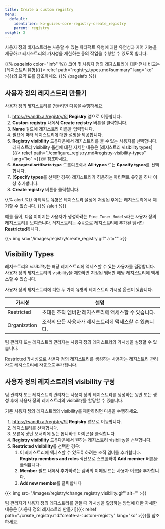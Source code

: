 ```yaml
---
title: Create a custom registry
menu:
  default:
    identifier: ko-guides-core-registry-create_registry
    parent: registry
weight: 2
---
```


사용자 정의 레지스트리는 사용할 수 있는 아티팩트 유형에 대한 유연성과 제어 기능을 제공하고 레지스트리의 가시성을 제한하는 등의 작업을 수행할 수 있도록 합니다.

{{% pageinfo color="info" %}}
코어 및 사용자 정의 레지스트리에 대한 전체 비교는 [레지스트리 유형]({{< relref path="registry_types.md#summary" lang="ko" >}})의 요약 표를 참조하세요.
{{% /pageinfo %}}

## 사용자 정의 레지스트리 만들기

사용자 정의 레지스트리를 만들려면 다음을 수행하세요.

1. https://wandb.ai/registry/의 **Registry** 앱으로 이동합니다.
2. **Custom registry** 내에서 **Create registry** 버튼을 클릭합니다.
3. **Name** 필드에 레지스트리 이름을 입력합니다.
4. 필요에 따라 레지스트리에 대한 설명을 제공합니다.
5. **Registry visibility** 드롭다운에서 레지스트리를 볼 수 있는 사용자를 선택합니다. 레지스트리 visibility 옵션에 대한 자세한 내용은 [레지스트리 visibility types]({{< relref path="./configure_registry.md#registry-visibility-types" lang="ko" >}})을 참조하세요.
6. **Accepted artifacts type** 드롭다운에서 **All types** 또는 **Specify types**를 선택합니다.
7. (**Specify types**를 선택한 경우) 레지스트리가 허용하는 아티팩트 유형을 하나 이상 추가합니다.
8. **Create registry** 버튼을 클릭합니다.

{{% alert %}}
아티팩트 유형은 레지스트리 설정에 저장된 후에는 레지스트리에서 제거할 수 없습니다.
{{% /alert %}}

예를 들어, 다음 이미지는 사용자가 생성하려는 `Fine_Tuned_Models`라는 사용자 정의 레지스트리를 보여줍니다. 레지스트리는 수동으로 레지스트리에 추가된 멤버만 **Restricted**됩니다.

{{< img src="/images/registry/create_registry.gif" alt="" >}}

## Visibility Types

레지스트리의 *visibility*는 해당 레지스트리에 액세스할 수 있는 사용자를 결정합니다. 사용자 정의 레지스트리의 visibility을 제한하면 지정된 멤버만 해당 레지스트리에 액세스할 수 있습니다.

사용자 정의 레지스트리에 대한 두 가지 유형의 레지스트리 가시성 옵션이 있습니다.

| 가시성 | 설명 |
| --- | --- |
| Restricted | 초대된 조직 멤버만 레지스트리에 액세스할 수 있습니다. |
| Organization | 조직의 모든 사용자가 레지스트리에 액세스할 수 있습니다. |

팀 관리자 또는 레지스트리 관리자는 사용자 정의 레지스트리의 가시성을 설정할 수 있습니다.

Restricted 가시성으로 사용자 정의 레지스트리를 생성하는 사용자는 레지스트리 관리자로 레지스트리에 자동으로 추가됩니다.

## 사용자 정의 레지스트리의 visibility 구성

팀 관리자 또는 레지스트리 관리자는 사용자 정의 레지스트리를 생성하는 동안 또는 생성 후에 사용자 정의 레지스트리의 visibility를 할당할 수 있습니다.

기존 사용자 정의 레지스트리의 visibility를 제한하려면 다음을 수행하세요.

1. https://wandb.ai/registry/의 **Registry** 앱으로 이동합니다.
2. 레지스트리를 선택합니다.
3. 오른쪽 상단 모서리에 있는 톱니바퀴 아이콘을 클릭합니다.
4. **Registry visibility** 드롭다운에서 원하는 레지스트리 visibility을 선택합니다.
5. **Restricted visibility**를 선택한 경우:
   1. 이 레지스트리에 액세스할 수 있도록 하려는 조직 멤버를 추가합니다. **Registry members and roles** 섹션으로 스크롤하여 **Add member** 버튼을 클릭합니다.
   2. **Member** 필드 내에서 추가하려는 멤버의 이메일 또는 사용자 이름을 추가합니다.
   3. **Add new member**를 클릭합니다.

{{< img src="/images/registry/change_registry_visibility.gif" alt="" >}}

팀 관리자가 사용자 정의 레지스트리를 만들 때 가시성을 할당하는 방법에 대한 자세한 내용은 [사용자 정의 레지스트리 만들기]({{< relref path="./create_registry.md#create-a-custom-registry" lang="ko" >}})를 참조하세요.
